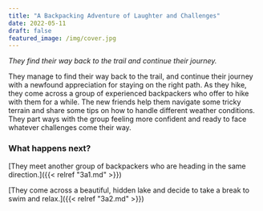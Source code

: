 ```yaml
---
title: "A Backpacking Adventure of Laughter and Challenges"
date: 2022-05-11
draft: false
featured_image: /img/cover.jpg
---
```


*They find their way back to the trail and continue their journey.*

They manage to find their way back to the trail, and continue their journey with a newfound appreciation for staying on the right path. As they hike, they come across a group of experienced backpackers who offer to hike with them for a while. The new friends help them navigate some tricky terrain and share some tips on how to handle different weather conditions. They part ways with the group feeling more confident and ready to face whatever challenges come their way.

### What happens next?

[They meet another group of backpackers who are heading in the same direction.]({{< relref "3a1.md" >}})

[They come across a beautiful, hidden lake and decide to take a break to swim and relax.]({{< relref "3a2.md" >}})